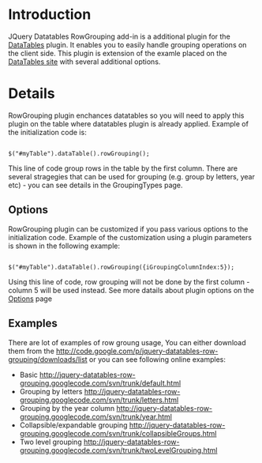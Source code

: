 # Introduction #

JQuery Datatables RowGrouping add-in is a additional plugin for the [DataTables](http://www.datatables.net) plugin. It enables you to easily handle grouping operations on the client side. This plugin is extension of the examle placed on the [DataTables site](http://www.datatables.net/release-datatables/examples/advanced_init/row_grouping.html) with several additional options.

# Details #

RowGrouping plugin enchances datatables so you will need to apply this plugin on the table where datatables plugin is already applied. Example of the initialization code is:

```

$("#myTable").dataTable().rowGrouping();

```

This line of code group rows in the table by the first column. There are several stragegies that can be used for grouping (e.g. group by letters, year etc) - you can see details in the GroupingTypes page.

## Options ##
RowGrouping plugin can be customized if you pass various options to the initialization code. Example of the customization using a plugin parameters is shown in the following example:

```

$("#myTable").dataTable().rowGrouping({iGroupingColumnIndex:5});

```
Using this line of code, row grouping will not be done by the first column - column 5 will be used instead.
See more datails about plugin options on the [Options](Options.md) page

## Examples ##

There are lot of examples of row groung usage, You can either download them from the http://code.google.com/p/jquery-datatables-row-grouping/downloads/list or you can see following online examples:
  * Basic http://jquery-datatables-row-grouping.googlecode.com/svn/trunk/default.html
  * Grouping by letters http://jquery-datatables-row-grouping.googlecode.com/svn/trunk/letters.html
  * Grouping by the year column http://jquery-datatables-row-grouping.googlecode.com/svn/trunk/year.html
  * Collapsible/expandable grouping http://jquery-datatables-row-grouping.googlecode.com/svn/trunk/collapsibleGroups.html
  * Two level grouping http://jquery-datatables-row-grouping.googlecode.com/svn/trunk/twoLevelGrouping.html